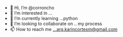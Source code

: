 - 👋 Hi, I’m @corroncho
- 👀 I’m interested in ...
- 🌱 I’m currently learning ...python
- 💞️ I’m looking to collaborate on .. my process
- 📫 How to reach me ...arq.karincortesm@gmail.com

<!---
corroncho/corroncho is a ✨ special ✨ repository because its `README.md` (this file) appears on your GitHub profile.
You can click the Preview link to take a look at your changes.
--->
